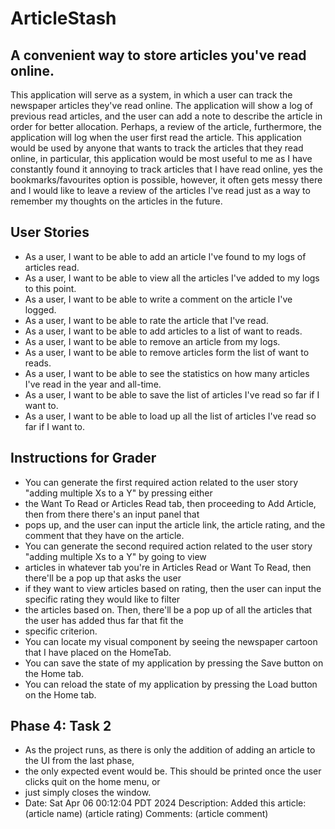 # ArticleStash

## A convenient way to store articles you've read online. 

This application will serve as a system, in which a user can track the newspaper articles they've read online.
The application will show a log of previous read articles, and the user can add a note to describe the article in
order for better allocation. Perhaps, a review of the article, furthermore, the application will log when the user first
read the article. This application would be used by anyone that wants to track the articles that they read online, 
in particular, this application would be most useful to me as I have constantly found it annoying to track articles that
I have read online, yes the bookmarks/favourites option is possible, however, it often gets messy there and I would like
to leave a review of the articles I've read just as a way to remember my thoughts on the articles in the future.

## User Stories 

- As a user, I want to be able to add an article I've found to my logs of articles read.
- As a user, I want to be able to view all the articles I've added to my logs to this point.
- As a user, I want to be able to write a comment on the article I've logged.
- As a user, I want to be able to rate the article that I've read.
- As a user, I want to be able to add articles to a list of want to reads.
- As a user, I want to be able to remove an article from my logs.
- As a user, I want to be able to remove articles form the list of want to reads.
- As a user, I want to be able to see the statistics on how many articles I've read in the year and all-time.
- As a user, I want to be able to save the list of articles I've read so far if I want to.
- As a user, I want to be able to load up all the list of articles I've read so far if I want to.

## Instructions for Grader
- You can generate the first required action related to the user story "adding multiple Xs to a Y" by pressing either 
- the Want To Read or Articles Read tab, then proceeding to Add Article, then from there there's an input panel that 
- pops up, and the user can input the article link, the article rating, and the comment that they have on the article.
- You can generate the second required action related to the user story "adding multiple Xs to a Y" by going to view 
- articles in whatever tab you're in Articles Read or Want To Read, then there'll be a pop up that asks the user
- if they want to view articles based on rating, then the user can input the specific rating they would like to filter 
- the articles based on. Then, there'll be a pop up of all the articles that the user has added thus far that fit the
- specific criterion.
- You can locate my visual component by seeing the newspaper cartoon that I have placed on the HomeTab.
- You can save the state of my application by pressing the Save button on the Home tab.
- You can reload the state of my application by pressing the Load button on the Home tab.

## Phase 4: Task 2
- As the project runs, as there is only the addition of adding an article to the UI from the last phase,
- the only expected event would be. This should be printed once the user clicks quit on the home menu, or 
- just simply closes the window.
- Date: Sat Apr 06 00:12:04 PDT 2024
  Description: Added this article:
  (article name)
  (article rating)
  Comments: (article comment)
